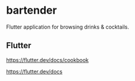 # bartender

Flutter application for browsing drinks & cocktails.

## Flutter

https://flutter.dev/docs/cookbook

https://flutter.dev/docs
